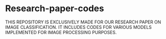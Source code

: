 # Research-paper-codes
THIS REPOSITORY IS EXCLUSIVELY MADE FOR OUR RESEARCH PAPER ON IMAGE CLASSIFICATION. IT INCLUDES CODES FOR VARIOUS MODELS IMPLEMENTED FOR IMAGE PROCESSING PURPOSES.
